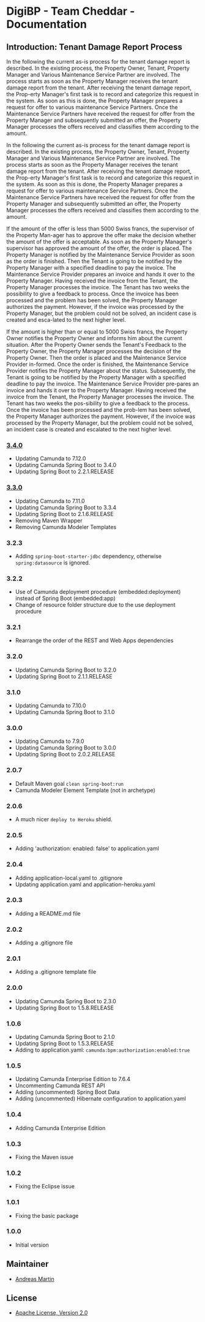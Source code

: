 # DigiBP - Team Cheddar - Documentation

## Introduction: Tenant Damage Report Process
In the following the current as-is process for the tenant damage report is described. In the existing process, the Property Owner, Tenant, Property Manager and Various Maintenance Service Partner are involved. The process starts as soon as the Property Manager receives the tenant damage report from the tenant. After receiving the tenant damage report, the Prop-erty Manager's first task is to record and categorize this request in the system. As soon as this is done, the Property Manager prepares a request for offer to various maintenance Service Partners. Once the Maintenance Service Partners have received the request for offer from the Property Manager and subsequently submitted an offer, the Property Manager processes the offers received and classifies them according to the amount.

In the following the current as-is process for the tenant damage report is described. In the existing process, the Property Owner, Tenant, Property Manager and Various Maintenance Service Partner are involved. The process starts as soon as the Property Manager receives the tenant damage report from the tenant. After receiving the tenant damage report, the Prop-erty Manager's first task is to record and categorize this request in the system. As soon as this is done, the Property Manager prepares a request for offer to various maintenance Service Partners. Once the Maintenance Service Partners have received the request for offer from the Property Manager and subsequently submitted an offer, the Property Manager processes the offers received and classifies them according to the amount.

If the amount of the offer is less than 5000 Swiss francs, the supervisor of the Property Man-ager has to approve the offer make the decision whether the amount of the offer is acceptable. As soon as the Property Manager's supervisor has approved the amount of the offer, the order is placed. The Property Manager is notified by the Maintenance Service Provider as soon as the order is finished. Then the Tenant is going to be notified by the Property Manager with a specified deadline to pay the invoice. The Maintenance Service Provider prepares an invoice and hands it over to the Property Manager. Having received the invoice from the Tenant, the Property Manager processes the invoice. The Tenant has two weeks the possibility to give a feedback to process. Once the invoice has been processed and the problem has been solved, the Property Manager authorizes the payment. However, if the invoice was processed by the Property Manager, but the problem could not be solved, an incident case is created and esca-lated to the next higher level.

If the amount is higher than or equal to 5000 Swiss francs, the Property Owner notifies the Property Owner and informs him about the current situation. After the Property Owner sends the Tenant's Feedback to the Property Owner, the Property Manager processes the decision of the Property Owner. Then the order is placed and the Maintenance Service Provider in-formed. Once the order is finished, the Maintenance Service Provider notifies the Property Manager about the status. Subsequently, the Tenant is going to be notified by the Property Manager with a specified deadline to pay the invoice. The Maintenance Service Provider pre-pares an invoice and hands it over to the Property Manager. Having received the invoice from the Tenant, the Property Manager processes the invoice. The Tenant has two weeks the pos-sibility to give a feedback to the process. Once the invoice has been processed and the prob-lem has been solved, the Property Manager authorizes the payment. However, if the invoice was processed by the Property Manager, but the problem could not be solved, an incident case is created and escalated to the next higher level.

### [3.4.0](https://github.com/DigiBP/digibp-camunda-template/tree/3.4.0)
- Updating Camunda to 7.12.0
- Updating Camunda Spring Boot to 3.4.0
- Updating Spring Boot to 2.2.1.RELEASE

### [3.3.0](https://github.com/DigiBP/digibp-camunda-template/tree/3.3.0)
- Updating Camunda to 7.11.0
- Updating Camunda Spring Boot to 3.3.4
- Updating Spring Boot to 2.1.6.RELEASE
- Removing Maven Wrapper
- Removing Camunda Modeler Templates

### 3.2.3
- Adding `spring-boot-starter-jdbc` dependency, otherwise `spring:datasource` is ignored.

### 3.2.2
- Use of Camunda deployment procedure (embedded:deployment) instead of Spring Boot (embedded:app)
- Change of resource folder structure due to the use deployment procedure  

### 3.2.1
- Rearrange the order of the REST and Web Apps dependencies

### 3.2.0
- Updating Camunda Spring Boot to 3.2.0
- Updating Spring Boot to 2.1.1.RELEASE

### 3.1.0
- Updating Camunda to 7.10.0
- Updating Camunda Spring Boot to 3.1.0

### 3.0.0
- Updating Camunda to 7.9.0
- Updating Camunda Spring Boot to 3.0.0
- Updating Spring Boot to 2.0.2.RELEASE

### 2.0.7
- Default Maven goal `clean spring-boot:run`
- Camunda Modeler Element Template (not in archetype)

### 2.0.6
- A much nicer `deploy to Heroku` shield.

### 2.0.5
- Adding 'authorization: enabled: false' to application.yaml

### 2.0.4
- Adding application-local.yaml to .gitignore
- Updating application.yaml and application-heroku.yaml

### 2.0.3
- Adding a README.md file

### 2.0.2
- Adding a .gitignore file

### 2.0.1
- Adding a .gitignore template file

### 2.0.0
- Updating Camunda Spring Boot to 2.3.0
- Updating Spring Boot to 1.5.8.RELEASE

### 1.0.6

- Updating Camunda Spring Boot to 2.1.0
- Updating Spring Boot to 1.5.3.RELEASE
- Adding to application.yaml: `camunda:bpm:authorization:enabled:true`

### 1.0.5

- Updating Camunda Enterprise Edition to 7.6.4
- Uncommenting Camunda REST API
- Adding (uncommented) Spring Boot Data
- Adding (uncommented) Hibernate configuration to application.yaml

### 1.0.4

- Adding Camunda Enterprise Edition

### 1.0.3

- Fixing the Maven issue

### 1.0.2

- Fixing the Eclipse issue

### 1.0.1

- Fixing the basic package

### 1.0.0

- Initial version

## Maintainer
- [Andreas Martin](https://github.com/andreasmartin)

## License
- [Apache License, Version 2.0](https://github.com/DigiBP/digibp-archetype-camunda-boot/blob/master/LICENSE)